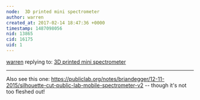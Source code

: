 ```yaml
---
node:  3D printed mini spectrometer
author: warren
created_at: 2017-02-14 18:47:36 +0000
timestamp: 1487098056
nid: 13865
cid: 16175
uid: 1
---
```




[warren](../profile/warren) replying to: [ 3D printed mini spectrometer](../notes/rthalman/01-19-2017/3d-printed-mini-spectrometer)

----
Also see this one: https://publiclab.org/notes/briandegger/12-11-2015/silhouette-cut-public-lab-mobile-spectrometer-v2 -- though it's not too fleshed out!